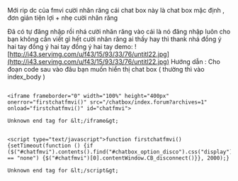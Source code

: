 Mới rip dc của fmvi cười nhăn răng
cái chat box này là chat box mặc định , đơn giản tiện lợi + nhẹ cười nhăn răng

Đã có tự đăng nhập rồi nhá cười nhăn răng vào cái là nó đăng nhập luôn cho bạn không cần viết gì hết cười nhăn răng
ai thấy hay thì thank nhá đồng ý hai tay đồng ý hai tay đồng ý hai tay
demo: ![http://i43.servimg.com/u/f43/15/93/33/76/untitl22.jpg](http://i43.servimg.com/u/f43/15/93/33/76/untitl22.jpg)
Hướng dẫn :
Cho đoạn code sau vào đâu bạn muốn hiển thị chat box ( thường thì vào index\_body )


```

<iframe frameborder="0" width="100%" height="400px" onerror="firstchatfmvi()" src="/chatbox/index.forum?archives=1" onload="firstchatfmvi()" id="chatfmvi">

Unknown end tag for &lt;/iframe&gt;


<script type="text/javascript">function firstchatfmvi() {setTimeout(function () {if ($("#chatfmvi").contents().find("#chatbox_option_disco").css("display") == "none") {$("#chatfmvi")[0].contentWindow.CB_disconnect()}}, 2000);}

Unknown end tag for &lt;/script&gt;


```